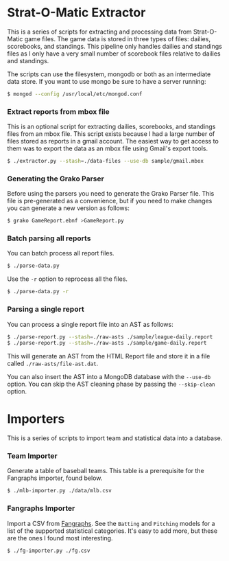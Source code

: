 # Strat-O-Matic Extractor

This is a series of scripts for extracting and processing data from
Strat-O-Matic game files.  The game data is stored in three types of
files: dailies, scorebooks, and standings.  This pipeline only handles
dailies and standings files as I only have a very small number of
scorebook files relative to dailies and standings.

The scripts can use the filesystem, mongodb or both as an intermediate
data store.  If you want to use mongo be sure to have a server
running:

```bash
$ mongod --config /usr/local/etc/mongod.conf
```

### Extract reports from mbox file
This is an optional script for extracting dailies, scorebooks, and
standings files from an mbox file.  This script exists because I had a
large number of files stored as reports in a gmail account.  The
easiest way to get access to them was to export the data as an mbox
file using Gmail's export tools.
```bash
$ ./extractor.py --stash=./data-files --use-db sample/gmail.mbox
```

### Generating the Grako Parser
Before using the parsers you need to generate the Grako Parser file.
This file is pre-generated as a convenience, but if you need to make
changes you can generate a new version as follows:
```bash
$ grako GameReport.ebnf >GameReport.py
```

### Batch parsing all reports
You can batch process all report files.
```bash
$ ./parse-data.py
```

Use the `-r` option to reprocess all the files.
```bash
$ ./parse-data.py -r
```

### Parsing a single report
You can process a single report file into an AST as follows:
```bash
$ ./parse-report.py --stash=./raw-asts ./sample/league-daily.report
$ ./parse-report.py --stash=./raw-asts ./sample/game-daily.report
```

This will generate an AST from the HTML Report file and store it in a
file called `./raw-asts/file-ast.dat`.

You can also insert the AST into a MongoDB database with the
`--use-db` option.  You can skip the AST cleaning phase by passing the
`--skip-clean` option.

# Importers

This is a series of scripts to import team and statistical data into a
database.

### Team Importer

Generate a table of baseball teams.  This table is a prerequisite for
the Fangraphs importer, found below.
```bash
$ ./mlb-importer.py ./data/mlb.csv
```

### Fangraphs Importer

Import a CSV from [Fangraphs](http://www.fangraphs.com).  See the
`Batting` and `Pitching` models for a list of the supported
statistical categories.  It's easy to add more, but these are the ones
I found most interesting.
```bash
$ ./fg-importer.py ./fg.csv
```



